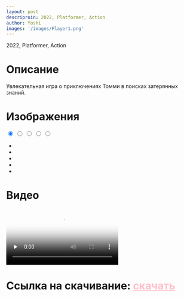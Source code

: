 ```yaml
---
layout: post
descriproin: 2022, Platformer, Action
author: Yoshi
images: '/images/Player1.png'
---
```


<p class="description">2022, Platformer, Action</p>

# Описание
Увлекательная игра о приключениях Томми в поисках затерянных знаний.

# Изображения
<div class="s-wrap s-type-1" role="slider">
  <input type="radio" id="s-1" name="slider-control" checked="checked">
  <input type="radio" id="s-2" name="slider-control">
  <input type="radio" id="s-3" name="slider-control">
  <input type="radio" id="s-4" name="slider-control">
  <input type="radio" id="s-5" name="slider-control">
  <ul class="s-content">
    <li class="s-item s-item-1" style="background-image: url()"></li>
    <li class="s-item s-item-2" style="background-image: url()"></li>
    <li class="s-item s-item-3" style="background-image: url()"></li>
    <li class="s-item s-item-4" style="background-image: url()"></li>
    <li class="s-item s-item-5" style="background-image: url()"></li>
  </ul>
  <div class="s-control">
    <label class="s-c-1" for="s-1"></label>
    <label class="s-c-2" for="s-2"></label>
    <label class="s-c-3" for="s-3"></label>
    <label class="s-c-4" for="s-4"></label>
    <label class="s-c-5" for="s-5"></label>
  </div>
  <div class="s-nav">
    <label class="s-nav-1 right" for="s-2"></label>
    <label class="s-nav-2 left" for="s-1"></label>
    <label class="s-nav-2 right" for="s-3"></label>
    <label class="s-nav-3 left" for="s-2"></label>
    <label class="s-nav-3 right" for="s-4"></label>
    <label class="s-nav-4 left" for="s-3"></label>
    <label class="s-nav-4 right" for="s-5"></label>
    <label class="s-nav-5 left" for="s-4"></label>
  </div>
</div>

# Видео
<video id='video' controls="controls" preload='none' poster="/images/Player1.png">
  <source id='mp4' src="/video/2022-06-18 16-32-41.mp4" type='video/mp4' />
</video>

# Ссылка на скачивание: <a href="https://github.com/DarkMooNight/hero_tommy" style="color:pink;">скачать</a>
